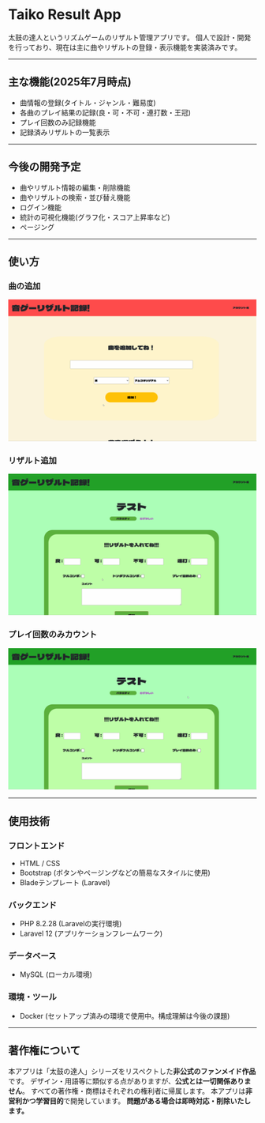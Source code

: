 # Taiko Result App
太鼓の達人というリズムゲームのリザルト管理アプリです。
個人で設計・開発を行っており、現在は主に曲やリザルトの登録・表示機能を実装済みです。

------

## 主な機能(2025年7月時点)
- 曲情報の登録(タイトル・ジャンル・難易度)
- 各曲のプレイ結果の記録(良・可・不可・連打数・王冠)
- プレイ回数のみ記録機能
- 記録済みリザルトの一覧表示

------

## 今後の開発予定
- 曲やリザルト情報の編集・削除機能
- 曲やリザルトの検索・並び替え機能
- ログイン機能
- 統計の可視化機能(グラフ化・スコア上昇率など)
- ページング

------

## 使い方
### 曲の追加
![曲の追加](./step1_add_song.gif)

### リザルト追加
![リザルト追加](./step2_add_result.gif)

### プレイ回数のみカウント
![プレイ回数カウント](./play_count.gif)

-----
## 使用技術
### フロントエンド
- HTML / CSS
- Bootstrap (ボタンやページングなどの簡易なスタイルに使用)
- Bladeテンプレート (Laravel)

### バックエンド
- PHP 8.2.28 (Laravelの実行環境)
- Laravel 12 (アプリケーションフレームワーク)

### データベース
- MySQL (ローカル環境)

### 環境・ツール
- Docker (セットアップ済みの環境で使用中。構成理解は今後の課題)

-----

## 著作権について

本アプリは「太鼓の達人」シリーズをリスペクトした**非公式のファンメイド作品**です。
デザイン・用語等に類似する点がありますが、**公式とは一切関係ありません**。
すべての著作権・商標はそれぞれの権利者に帰属します。
本アプリは**非営利かつ学習目的**で開発しています。
**問題がある場合は即時対応・削除いたします。**




